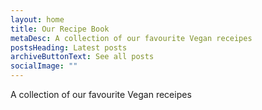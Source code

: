 ```yaml
---
layout: home
title: Our Recipe Book
metaDesc: A collection of our favourite Vegan receipes
postsHeading: Latest posts
archiveButtonText: See all posts
socialImage: ""
---
```

A collection of our favourite Vegan receipes